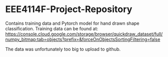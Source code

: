 # EEE4114F-Project-Repository
Contains training data and Pytorch model for hand drawn shape classification. 
Training data can be found at:
https://console.cloud.google.com/storage/browser/quickdraw_dataset/full/numpy_bitmap;tab=objects?prefix=&forceOnObjectsSortingFiltering=false

The data was unfortunately too big to upload to github.
